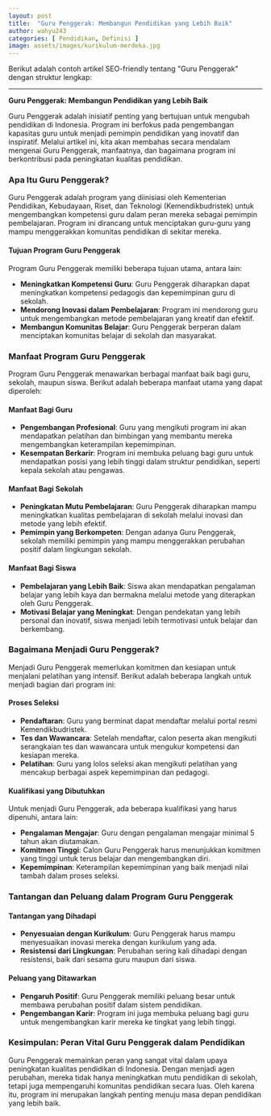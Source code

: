 ```yaml
---
layout: post
title:  "Guru Penggerak: Membangun Pendidikan yang Lebih Baik"
author: wahyu243
categories: [ Pendidikan, Definisi ]
image: assets/images/kurikulum-merdeka.jpg
---
```


Berikut adalah contoh artikel SEO-friendly tentang "Guru Penggerak" dengan struktur lengkap:

---

**Guru Penggerak: Membangun Pendidikan yang Lebih Baik**

Guru Penggerak adalah inisiatif penting yang bertujuan untuk mengubah pendidikan di Indonesia. Program ini berfokus pada pengembangan kapasitas guru untuk menjadi pemimpin pendidikan yang inovatif dan inspiratif. Melalui artikel ini, kita akan membahas secara mendalam mengenai Guru Penggerak, manfaatnya, dan bagaimana program ini berkontribusi pada peningkatan kualitas pendidikan.

### Apa Itu Guru Penggerak? 

Guru Penggerak adalah program yang diinisiasi oleh Kementerian Pendidikan, Kebudayaan, Riset, dan Teknologi (Kemendikbudristek) untuk mengembangkan kompetensi guru dalam peran mereka sebagai pemimpin pembelajaran. Program ini dirancang untuk menciptakan guru-guru yang mampu menggerakkan komunitas pendidikan di sekitar mereka.

#### Tujuan Program Guru Penggerak 

Program Guru Penggerak memiliki beberapa tujuan utama, antara lain:
- **Meningkatkan Kompetensi Guru**: Guru Penggerak diharapkan dapat meningkatkan kompetensi pedagogis dan kepemimpinan guru di sekolah.
- **Mendorong Inovasi dalam Pembelajaran**: Program ini mendorong guru untuk mengembangkan metode pembelajaran yang kreatif dan efektif.
- **Membangun Komunitas Belajar**: Guru Penggerak berperan dalam menciptakan komunitas belajar di sekolah dan masyarakat.

### Manfaat Program Guru Penggerak 

Program Guru Penggerak menawarkan berbagai manfaat baik bagi guru, sekolah, maupun siswa. Berikut adalah beberapa manfaat utama yang dapat diperoleh:

#### Manfaat Bagi Guru 

- **Pengembangan Profesional**: Guru yang mengikuti program ini akan mendapatkan pelatihan dan bimbingan yang membantu mereka mengembangkan keterampilan kepemimpinan.
- **Kesempatan Berkarir**: Program ini membuka peluang bagi guru untuk mendapatkan posisi yang lebih tinggi dalam struktur pendidikan, seperti kepala sekolah atau pengawas.

#### Manfaat Bagi Sekolah 

- **Peningkatan Mutu Pembelajaran**: Guru Penggerak diharapkan mampu meningkatkan kualitas pembelajaran di sekolah melalui inovasi dan metode yang lebih efektif.
- **Pemimpin yang Berkompeten**: Dengan adanya Guru Penggerak, sekolah memiliki pemimpin yang mampu menggerakkan perubahan positif dalam lingkungan sekolah.

#### Manfaat Bagi Siswa 

- **Pembelajaran yang Lebih Baik**: Siswa akan mendapatkan pengalaman belajar yang lebih kaya dan bermakna melalui metode yang diterapkan oleh Guru Penggerak.
- **Motivasi Belajar yang Meningkat**: Dengan pendekatan yang lebih personal dan inovatif, siswa menjadi lebih termotivasi untuk belajar dan berkembang.

### Bagaimana Menjadi Guru Penggerak? 

Menjadi Guru Penggerak memerlukan komitmen dan kesiapan untuk menjalani pelatihan yang intensif. Berikut adalah beberapa langkah untuk menjadi bagian dari program ini:

#### Proses Seleksi 

- **Pendaftaran**: Guru yang berminat dapat mendaftar melalui portal resmi Kemendikbudristek.
- **Tes dan Wawancara**: Setelah mendaftar, calon peserta akan mengikuti serangkaian tes dan wawancara untuk mengukur kompetensi dan kesiapan mereka.
- **Pelatihan**: Guru yang lolos seleksi akan mengikuti pelatihan yang mencakup berbagai aspek kepemimpinan dan pedagogi.

#### Kualifikasi yang Dibutuhkan 

Untuk menjadi Guru Penggerak, ada beberapa kualifikasi yang harus dipenuhi, antara lain:
- **Pengalaman Mengajar**: Guru dengan pengalaman mengajar minimal 5 tahun akan diutamakan.
- **Komitmen Tinggi**: Calon Guru Penggerak harus menunjukkan komitmen yang tinggi untuk terus belajar dan mengembangkan diri.
- **Kepemimpinan**: Keterampilan kepemimpinan yang baik menjadi nilai tambah dalam proses seleksi.

### Tantangan dan Peluang dalam Program Guru Penggerak

#### Tantangan yang Dihadapi 

- **Penyesuaian dengan Kurikulum**: Guru Penggerak harus mampu menyesuaikan inovasi mereka dengan kurikulum yang ada.
- **Resistensi dari Lingkungan**: Perubahan sering kali dihadapi dengan resistensi, baik dari sesama guru maupun dari siswa.

#### Peluang yang Ditawarkan 

- **Pengaruh Positif**: Guru Penggerak memiliki peluang besar untuk membawa perubahan positif dalam sistem pendidikan.
- **Pengembangan Karir**: Program ini juga membuka peluang bagi guru untuk mengembangkan karir mereka ke tingkat yang lebih tinggi.

### Kesimpulan: Peran Vital Guru Penggerak dalam Pendidikan 

Guru Penggerak memainkan peran yang sangat vital dalam upaya peningkatan kualitas pendidikan di Indonesia. Dengan menjadi agen perubahan, mereka tidak hanya meningkatkan mutu pendidikan di sekolah, tetapi juga mempengaruhi komunitas pendidikan secara luas. Oleh karena itu, program ini merupakan langkah penting menuju masa depan pendidikan yang lebih baik.



